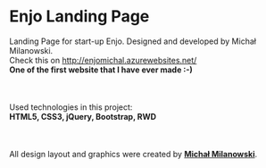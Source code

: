 # Enjo Landing Page
Landing Page for start-up Enjo. Designed and developed by Michał Milanowski.<br>
Check this on http://enjomichal.azurewebsites.net/<br>
__One of the first website that I have ever made :-)__<br>
<p style="margin-top: 50px;">Used technologies in this project:<br>
<strong>HTML5, CSS3, jQuery, Bootstrap, RWD</strong></p>
<p style="margin-top: 50px;">All design layout and graphics were created by <strong><a href="https://www.facebook.com/michalmlub">Michał Milanowski</a></strong>.</p>
